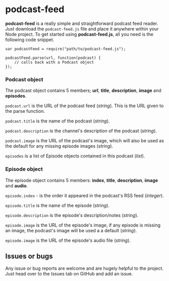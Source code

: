 # podcast-feed

**podcast-feed** is a really simple and straightforward podcast feed reader. Just download the `podcast-feed.js` file and place it anywhere within your Node project. To get started using **podcast-feed.js**, all you need is the following code snippet.

```
var podcastFeed = require("path/to/podcast-feed.js");

podcastFeed.parse(url, function(podcast) {
	// calls back with a Podcast object
});

```

### Podcast object
The podcast object contains 5 members; **url**, **title**, **description**, **image** and **episodes**.

`podcast.url` is the URL of the podcast feed (*string*). This is the URL given to the parse function.

`podcast.title` is the name of the podcast (*string*).

`podcast.description` is the channel's description of the podcast (*string*).

`podcast.image` is the URL of the podcast's image, which will also be used as the default for any missing episode images (*string*).

`episodes` is a list of Episode objects contained in this podcast (*list*).


### Episode object
The episode object contains 5 members: **index**, **title**, **description**, **image** and **audio**.

`episode.index` - is the order it appeared in the podcast's RSS feed (*integer*).

`episode.title` is the name of the episode (*string*).

`episode.description` is the episode's description/notes (*string*).

`episode.image` is the URL of the episode's image, if any episode is missing an image, the podcast's image will be used a a default (*string*).

`episode.image` is the URL of the episode's audio file (*string*).

## Issues or bugs

Any issue or bug reports are welcome and are hugely helpful to the project. Just head over to the Issues tab on GitHub and add an issue.
